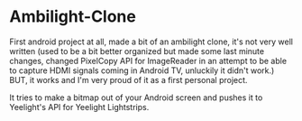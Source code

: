 # Ambilight-Clone
First android project at all, made a bit of an ambilight clone, it's not very well written (used to be a bit better organized but made some last minute changes, changed PixelCopy API for ImageReader in an attempt to be able to capture HDMI signals coming in Android TV, unluckily it didn't work.)
BUT, it works and I'm very proud of it as a first personal project.

It tries to make a bitmap out of your Android screen and pushes it to Yeelight's API for Yeelight Lightstrips.
